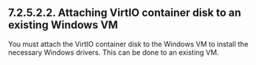 ## 7.2.5.2.2. Attaching VirtIO container disk to an existing Windows VM

You must attach the VirtIO container disk to the Windows VM to install the necessary Windows drivers. This can be done to an existing VM.


